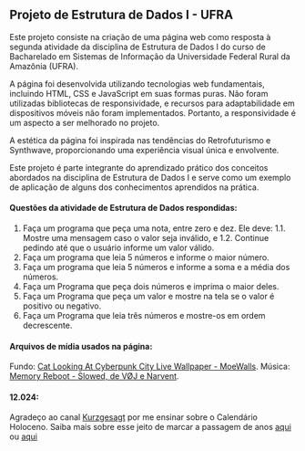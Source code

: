 ## Projeto de Estrutura de Dados I - UFRA

Este projeto consiste na criação de uma página web como resposta à segunda atividade da disciplina de Estrutura de Dados I do curso de Bacharelado em Sistemas de Informação da Universidade Federal Rural da Amazônia (UFRA).

A página foi desenvolvida utilizando tecnologias web fundamentais, incluindo HTML, CSS e JavaScript em suas formas puras. Não foram utilizadas bibliotecas de responsividade, e recursos para adaptabilidade em dispositivos móveis não foram implementados. Portanto, a responsividade é um aspecto a ser melhorado no projeto.

A estética da página foi inspirada nas tendências do Retrofuturismo e Synthwave, proporcionando uma experiência visual única e envolvente.

Este projeto é parte integrante do aprendizado prático dos conceitos abordados na disciplina de Estrutura de Dados I e serve como um exemplo de aplicação de alguns dos conhecimentos aprendidos na prática.

#### Questões da atividade de Estrutura de Dados respondidas:
1. Faça um programa que peça uma nota, entre zero e dez. Ele deve: 
	1.1. Mostre uma mensagem caso o valor seja inválido, e 
	1.2. Continue pedindo até que o usuário informe um valor válido. 
2. Faça um programa que leia 5 números e informe o maior número. 
3. Faça um programa que leia 5 números e informe a soma e a média dos números. 
4. Faça um Programa que peça dois números e imprima o maior deles. 
5. Faça um Programa que peça um valor e mostre na tela se o valor é positivo ou negativo. 
6. Faça um Programa que leia três números e mostre-os em ordem decrescente.

#### Arquivos de mídia usados na página:
Fundo: [Cat Looking At Cyberpunk City Live Wallpaper - MoeWalls](https://moewalls.com/sci-fi/cat-looking-at-cyberpunk-city-live-wallpaper/).
Música: [Memory Reboot - Slowed, de VØJ e Narvent](https://open.spotify.com/intl-pt/track/7Ev52ukrs7XGyY6q6U3JUJ?si=bb839ed3a4724924).

#### 12.024:
Agradeço ao canal [Kurzgesagt](https://www.youtube.com/user/Kurzgesagt) por me ensinar sobre o Calendário Holoceno.
Saiba mais sobre esse jeito de marcar a passagem de anos [aqui](https://www.youtube.com/watch?v=czgOWmtGVGs&t=13s) ou [aqui](https://pt.wikipedia.org/wiki/Calend%C3%A1rio_Holoceno)